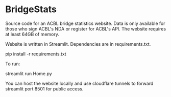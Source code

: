 # BridgeStats

Source code for an ACBL bridge statistics website. Data is only available for those who sign ACBL's NDA or register for ACBL's API. The website requires at least 64GB of memory.

Website is written in Streamlit. Dependencies are in requirements.txt.

pip install -r requirements.txt

To run:

streamlit run Home.py

You can host the website locally and use cloudflare tunnels to forward streamlit port 8501 for public access.
